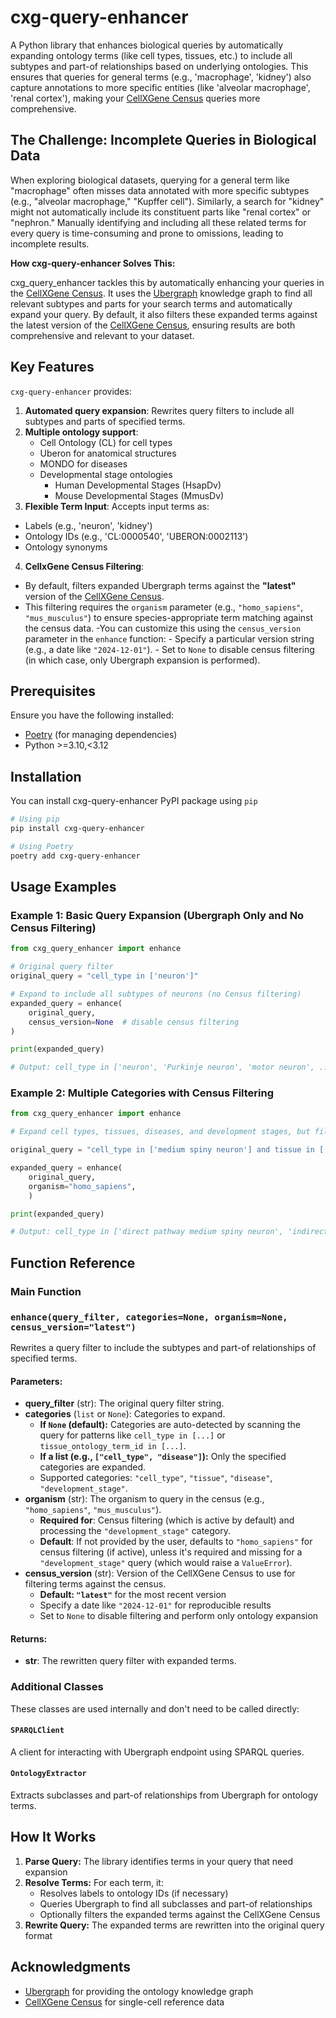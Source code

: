 # cxg-query-enhancer

A Python library that enhances biological queries by automatically expanding ontology terms (like cell types, tissues, etc.) to include all subtypes and part-of relationships based on underlying ontologies. This ensures that queries for general terms (e.g., 'macrophage', 'kidney') also capture annotations to more specific entities (like 'alveolar macrophage', 'renal cortex'), making your [CellXGene Census](https://chanzuckerberg.github.io/cellxgene-census/) queries more comprehensive.

## The Challenge: Incomplete Queries in Biological Data

When exploring biological datasets, querying for a general term like "macrophage" often misses data annotated with more specific subtypes (e.g., "alveolar macrophage," "Kupffer cell"). Similarly, a search for "kidney" might not automatically include its constituent parts like "renal cortex" or "nephron." Manually identifying and including all these related terms for every query is time-consuming and prone to omissions, leading to incomplete results.

**How cxg-query-enhancer Solves This:**

cxg_query_enhancer tackles this by automatically enhancing your queries in the [CellXGene Census](https://chanzuckerberg.github.io/cellxgene-census/). It uses the [Ubergraph](https://github.com/INCATools/ubergraph) knowledge graph to find all relevant subtypes and parts for your search terms and automatically expand your query. By default, it also filters these expanded terms against the latest version of the [CellXGene Census](https://chanzuckerberg.github.io/cellxgene-census/), ensuring results are both comprehensive and relevant to your dataset. 

## Key Features

`cxg-query-enhancer` provides:

1. **Automated query expansion**: Rewrites query filters to include all subtypes and parts of specified terms.
2. **Multiple ontology support**: 
   - Cell Ontology (CL) for cell types
   - Uberon for anatomical structures
   - MONDO for diseases
   - Developmental stage ontologies 
        - Human Developmental Stages (HsapDv)
        - Mouse Developmental Stages (MmusDv)
3. **Flexible Term Input**: Accepts input terms as:
  - Labels (e.g., 'neuron', 'kidney')
  - Ontology IDs (e.g., 'CL:0000540', 'UBERON:0002113')
  - Ontology synonyms
4. **CellxGene Census Filtering**: 
  - By default, filters expanded Ubergraph terms against the **"latest"** version of the [CellXGene Census](https://chanzuckerberg.github.io/cellxgene-census/).
  - This filtering requires the `organism` parameter (e.g., `"homo_sapiens"`, `"mus_musculus"`) to ensure species-appropriate term matching against the census data.
  -You can customize this using the `census_version` parameter in the `enhance` function:
        - Specify a particular version string (e.g., a date like `"2024-12-01"`).
        - Set to `None` to disable census filtering (in which case, only Ubergraph expansion is performed).

## Prerequisites

Ensure you have the following installed:

- [Poetry](https://python-poetry.org/docs/#installing-with-pipx) (for managing dependencies)
- Python >=3.10,<3.12

## Installation

You can install cxg-query-enhancer PyPI package using `pip`

```bash
# Using pip
pip install cxg-query-enhancer

# Using Poetry
poetry add cxg-query-enhancer

```

## Usage Examples

### Example 1: Basic Query Expansion (Ubergraph Only and No Census Filtering)

```python
from cxg_query_enhancer import enhance

# Original query filter
original_query = "cell_type in ['neuron']"

# Expand to include all subtypes of neurons (no Census filtering)
expanded_query = enhance(
    original_query,
    census_version=None  # disable census filtering
)

print(expanded_query)

# Output: cell_type in ['neuron', 'Purkinje neuron', 'motor neuron', ...]
```

### Example 2: Multiple Categories with Census Filtering

```python
from cxg_query_enhancer import enhance

# Expand cell types, tissues, diseases, and development stages, but filter against terms in the Census

original_query = "cell_type in ['medium spiny neuron'] and tissue in ['kidney'] and disease in ['diabetes mellitus'] and development_stage in ['10-month-old stage']"

expanded_query = enhance(
    original_query,   
    organism="homo_sapiens",                                 
    )

print(expanded_query)

# Output: cell_type in ['direct pathway medium spiny neuron', 'indirect pathway medium spiny neuron', 'medium spiny neuron'] and tissue in ['cortex of kidney', 'kidney', 'kidney blood vessel', 'renal medulla', 'renal papilla', 'renal pelvis'] and disease in ['type 1 diabetes mellitus', 'type 2 diabetes mellitus'] and development_stage in ['10-month-old stage']

```

## Function Reference
### Main Function

### `enhance(query_filter, categories=None, organism=None, census_version="latest")`

Rewrites a query filter to include the subtypes and part-of relationships of specified terms.

#### Parameters:

- **query_filter** (str): The original query filter string.
- **categories** (`list` or `None`): Categories to expand.
  - **If `None` (default):** Categories are auto-detected by scanning the query for patterns like `cell_type in [...]` or `tissue_ontology_term_id in [...]`.
  - **If a list (e.g., `["cell_type", "disease"]`):** Only the specified categories are expanded.
  - Supported categories: `"cell_type"`, `"tissue"`, `"disease"`, `"development_stage"`. 
- **organism** (str): The organism to query in the census (e.g., `"homo_sapiens"`, `"mus_musculus"`).
  - **Required for**: Census filtering (which is active by default) and processing the `"development_stage"` category.
  - **Default**: If not provided by the user, defaults to `"homo_sapiens"` for census filtering (if active), unless it's required and missing for a `"development_stage"` query (which would raise a `ValueError`).
- **census_version** (str): Version of the CellXGene Census to use for filtering terms against the census.
  - **Default: `"latest"`** for the most recent version
  - Specify a date like `"2024-12-01"` for reproducible results
  - Set to `None` to disable filtering and perform only ontology expansion

#### Returns:

- **str**: The rewritten query filter with expanded terms.

### Additional Classes

These classes are used internally and don't need to be called directly:

#### `SPARQLClient`

A client for interacting with Ubergraph endpoint using SPARQL queries.

#### `OntologyExtractor`

Extracts subclasses and part-of relationships from Ubergraph for ontology terms.

## How It Works

1. **Parse Query:** The library identifies terms in your query that need expansion
2. **Resolve Terms:** For each term, it:
   - Resolves labels to ontology IDs (if necessary)
   - Queries Ubergraph to find all subclasses and part-of relationships
   - Optionally filters the expanded terms against the CellXGene Census
3. **Rewrite Query:** The expanded terms are rewritten into the original query format

## Acknowledgments

- [Ubergraph](https://github.com/INCATools/ubergraph) for providing the ontology knowledge graph
- [CellXGene Census](https://chanzuckerberg.github.io/cellxgene-census/) for single-cell reference data